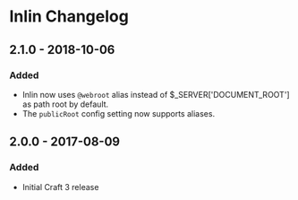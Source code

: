 # Inlin Changelog

## 2.1.0 - 2018-10-06
### Added
- Inlin now uses `@webroot` alias instead of $_SERVER\['DOCUMENT_ROOT'\] as path root by default. 
- The `publicRoot` config setting now supports aliases. 

## 2.0.0 - 2017-08-09
### Added
- Initial Craft 3 release
